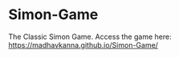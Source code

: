 # Simon-Game
 The Classic Simon Game.
 Access the game here: https://madhavkanna.github.io/Simon-Game/
